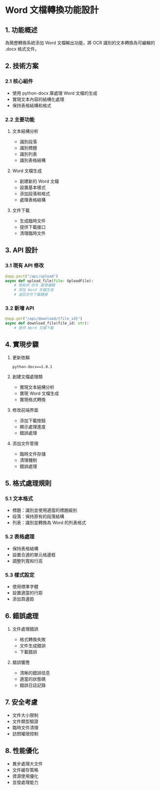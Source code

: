 # Word 文檔轉換功能設計

## 1. 功能概述

為簡歷轉換系統添加 Word 文檔輸出功能，將 OCR 識別的文本轉換為可編輯的 .docx 格式文件。

## 2. 技術方案

### 2.1 核心組件
- 使用 python-docx 庫處理 Word 文檔的生成
- 實現文本內容的結構化處理
- 保持表格結構和格式

### 2.2 主要功能
1. 文本結構分析
   - 識別段落
   - 識別標題
   - 識別列表
   - 識別表格結構

2. Word 文檔生成
   - 創建新的 Word 文檔
   - 設置基本樣式
   - 添加段落和格式
   - 處理表格結構

3. 文件下載
   - 生成臨時文件
   - 提供下載接口
   - 清理臨時文件

## 3. API 設計

### 3.1 現有 API 修改
```python
@app.post("/api/upload")
async def upload_file(file: UploadFile):
    # 現有的 OCR 處理邏輯
    # 添加 Word 文檔生成
    # 返回文件下載鏈接
```

### 3.2 新增 API
```python
@app.get("/api/download/{file_id}")
async def download_file(file_id: str):
    # 提供 Word 文檔下載
```

## 4. 實現步驟

1. 更新依賴
   ```
   python-docx==1.0.1
   ```

2. 創建文檔處理類
   - 實現文本結構分析
   - 實現 Word 文檔生成
   - 實現格式轉換

3. 修改前端界面
   - 添加下載按鈕
   - 顯示處理進度
   - 錯誤處理

4. 添加文件管理
   - 臨時文件存儲
   - 清理機制
   - 錯誤處理

## 5. 格式處理規則

### 5.1 文本格式
- 標題：識別並使用適當的標題級別
- 段落：保持原有的段落結構
- 列表：識別並轉換為 Word 的列表格式

### 5.2 表格處理
- 保持表格結構
- 設置合適的單元格邊框
- 調整列寬和行高

### 5.3 樣式設定
- 使用標準字體
- 設置適當的行距
- 添加頁邊距

## 6. 錯誤處理

1. 文件處理錯誤
   - 格式轉換失敗
   - 文件生成錯誤
   - 下載錯誤

2. 錯誤響應
   - 清晰的錯誤信息
   - 適當的狀態碼
   - 錯誤日誌記錄

## 7. 安全考慮

- 文件大小限制
- 文件類型驗證
- 臨時文件清理
- 訪問權限控制

## 8. 性能優化

- 異步處理大文件
- 文件緩存策略
- 資源使用優化
- 並發處理能力